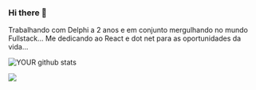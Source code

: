 ### Hi there 👋

Trabalhando com Delphi a 2 anos e em conjunto mergulhando no mundo Fullstack... Me dedicando ao React e dot net para as oportunidades da vida...

![YOUR github stats](https://github-readme-stats.vercel.app/api?username=wallacesw11)

<img src="{https://img.shields.io/badge/CSS3-1572B6?style=for-the-badge&logo=css3&logoColor=white}" />


<!--
**wallaceSW11/wallaceSW11** is a ✨ _special_ ✨ repository because its `README.md` (this file) appears on your GitHub profile.

Here are some ideas to get you started:

- 🔭 I’m currently working on ...
- 🌱 I’m currently learning ...
- 👯 I’m looking to collaborate on ...
- 🤔 I’m looking for help with ...
- 💬 Ask me about ...
- 📫 How to reach me: ...
- 😄 Pronouns: ...
- ⚡ Fun fact: ...
-->
